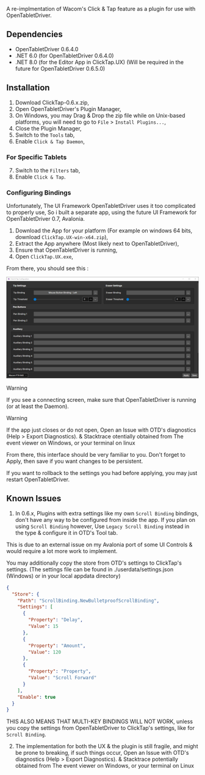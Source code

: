 A re-implmentation of Wacom's Click & Tap feature as a plugin for use with OpenTabletDriver.

## Dependencies

- OpenTabletDriver 0.6.4.0
- .NET 6.0 (for OpenTabletDriver 0.6.4.0)
- .NET 8.0 (for the Editor App in ClickTap.UX) (Will be required in the future for OpenTabletDriver 0.6.5.0)

## Installation

1. Download ClickTap-0.6.x.zip,
2. Open OpenTabletDriver's Plugin Manager,
3. On Windows, you may Drag & Drop the zip file while on Unix-based platforms, you will need to go to `File` > `Install Plugins...`,
4. Close the Plugin Manager,
5. Switch to the `Tools` tab,
6. Enable `Click & Tap Daemon`,

### For Specific Tablets

7. Switch to the `Filters` tab,
8. Enable `Click & Tap`.

### Configuring Bindings

Unfortunately, The UI Framework OpenTabletDriver uses it too complicated to properly use,
So i built a separate app, using the future UI Framework for OpenTabletDriver 0.7, Avalonia.

1. Download the App for your platform (For example on windows 64 bits, download `ClickTap.UX-win-x64.zip`),
2. Extract the App anywhere (Most likely next to OpenTabletDriver),
3. Ensure that OpenTabletDriver is running,
4. Open `ClickTap.UX.exe`,

From there, you should see this :

![Bindings Overview](/docs/readme/img/bindings_overview.png)

> [!WARNING]
> If you see a connecting screen, make sure that OpenTabletDriver is running (or at least the Daemon).

> [!WARNING]
> If the app just closes or do not open, Open an Issue with OTD's diagnostics (Help > Export Diagnostics). & Stacktrace otentially obtained from The event viewer on Windows, or your terminal on linux

From there, this interface should be very familiar to you.
Don't forget to Apply, then save if you want changes to be persistent.

If you want to rollback to the settings you had before applying, you may just restart OpenTabletDriver.

## Known Issues

1. In 0.6.x, Plugins with extra settings like my own `Scroll Binding` bindings, don't have any way to be configured from inside the app.
If you plan on using `Scroll Binding` however, Use `Legacy Scroll Binding` instead in the type & configure it in OTD's Tool tab.

This is due to an external issue on my Avalonia port of some UI Controls & would require a lot more work to implement.

You may additionally copy the store from OTD's settings to ClickTap's settings. 
(The settings file can be found in ./userdata/settings.json (Windows) or in your local appdata directory)

```json
{
  "Store": {
    "Path": "ScrollBinding.NewBulletproofScrollBinding",
    "Settings": [
      {
        "Property": "Delay",
        "Value": 15
      },
      {
        "Property": "Amount",
        "Value": 120
      },
      {
        "Property": "Property",
        "Value": "Scroll Forward"
      }
    ],
    "Enable": true
  }
}
```

THIS ALSO MEANS THAT MULTI-KEY BINDINGS WILL NOT WORK, unless you copy the settings from OpenTabletDriver to ClickTap's settings, like for `Scroll Binding`.

2. The implementation for both the UX & the plugin is still fragile, and might be prone to breaking, if such things occur, 
Open an Issue with OTD's diagnostics (Help > Export Diagnostics). & Stacktrace potentially obtained from The event viewer on Windows, or your terminal on Linux